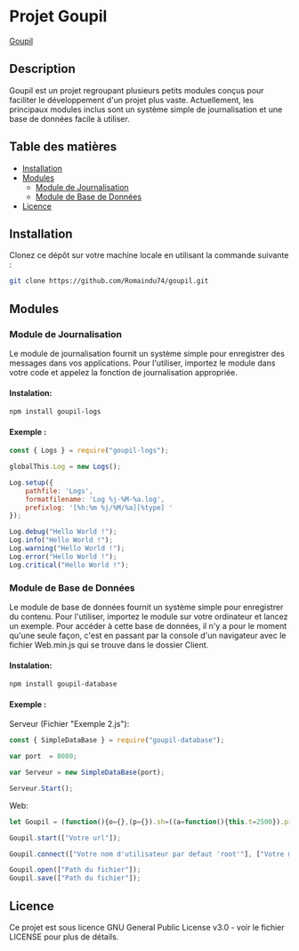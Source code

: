 # Projet Goupil

[Goupil](https://goupil.hopto.org)

## Description

Goupil est un projet regroupant plusieurs petits modules conçus pour faciliter le développement d'un projet plus vaste. Actuellement, les principaux modules inclus sont un système simple de journalisation et une base de données facile à utiliser.

## Table des matières

- [Installation](#installation)
- [Modules](#modules)
  - [Module de Journalisation](#module-de-journalisation)
  - [Module de Base de Données](#module-de-base-de-données)
- [Licence](#licence)

## Installation

Clonez ce dépôt sur votre machine locale en utilisant la commande suivante :

```bash
git clone https://github.com/Romaindu74/goupil.git
```

## Modules

### Module de Journalisation
Le module de journalisation fournit un système simple pour enregistrer des messages dans vos applications. Pour l'utiliser, importez le module dans votre code et appelez la fonction de journalisation appropriée.

#### Instalation: 
```bash
npm install goupil-logs
```

#### Exemple :
```js
const { Logs } = require("goupil-logs");

globalThis.Log = new Logs();

Log.setup({
    pathfile: 'Logs',
    formatfilename: 'Log %j-%M-%a.log',
    prefixlog: '[%h:%m %j/%M/%a][%type] '
});

Log.debug("Hello World !");
Log.info("Hello World !");
Log.warning("Hello World !");
Log.error("Hello World !");
Log.critical("Hello World !");
```

### Module de Base de Données
Le module de base de données fournit un système simple pour enregistrer du contenu. Pour l'utiliser, importez le module sur votre ordinateur et lancez un exemple. Pour accéder à cette base de données, il n'y a pour le moment qu'une seule façon, c'est en passant par la console d'un navigateur avec le fichier Web.min.js qui se trouve dans le dossier Client.

#### Instalation: 
```bash
npm install goupil-database
```

#### Exemple :
Serveur (Fichier "Exemple 2.js"):
```js
const { SimpleDataBase } = require("goupil-database");

var port  = 8080;

var Serveur = new SimpleDataBase(port);

Serveur.Start();
```

Web:
```js
let Goupil = (function(){o={},(p={}).sh=((a=function(){this.t=2500}).prot..... ("Fichier Web.min.js");

Goupil.start(["Votre url"]);

Goupil.connect(["Votre nom d'utilisateur par defaut 'root'"], ["Votre mot de passe par defaut 'root'"]);

Goupil.open(["Path du fichier"]);
Goupil.save(["Path du fichier"]);
```
## Licence
Ce projet est sous licence GNU General Public License v3.0 - voir le fichier LICENSE pour plus de détails.
